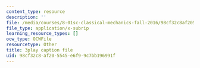 ```yaml
---
content_type: resource
description: ''
file: /media/courses/8-01sc-classical-mechanics-fall-2016/98cf32c8af205545e6f99c7bb196991f_NiCMMn12CIs.srt
file_type: application/x-subrip
learning_resource_types: []
ocw_type: OCWFile
resourcetype: Other
title: 3play caption file
uid: 98cf32c8-af20-5545-e6f9-9c7bb196991f
---
```

